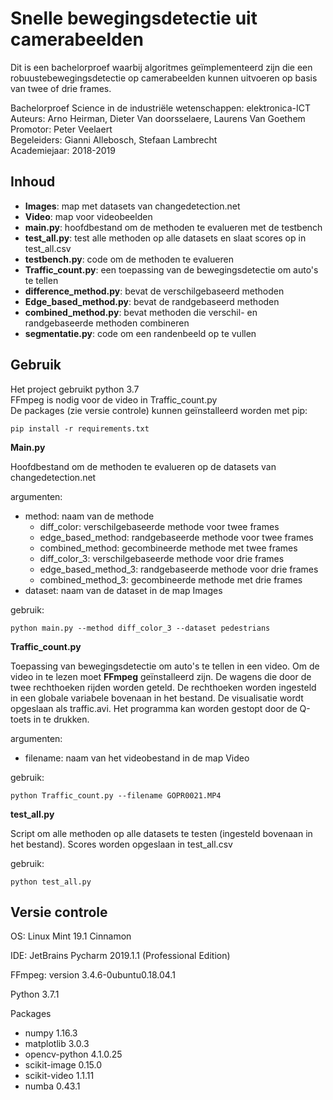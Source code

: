 # Snelle bewegingsdetectie uit camerabeelden
Dit is een bachelorproef waarbij algoritmes geïmplementeerd zijn die een robuustebewegingsdetectie op camerabeelden kunnen uitvoeren op basis van twee of drie frames.


Bachelorproef Science in de industriële wetenschappen: elektronica-ICT \
Auteurs: Arno Heirman, Dieter Van doorsselaere, Laurens Van Goethem \
Promotor: Peter Veelaert \
Begeleiders: Gianni Allebosch, Stefaan Lambrecht \
Academiejaar: 2018-2019

## Inhoud

- **Images**: map met datasets van changedetection.net
- **Video**: map voor videobeelden
- **main.py**: hoofdbestand om de methoden te evalueren met de testbench
- **test_all.py**: test alle methoden op alle datasets en slaat scores op in test_all.csv
- **testbench.py**: code om de methoden te evalueren
- **Traffic_count.py**: een toepassing van de bewegingsdetectie om auto's te tellen
- **difference_method.py**: bevat de verschilgebaseerd methoden
- **Edge_based_method.py**: bevat de randgebaseerd methoden
- **combined_method.py**: bevat methoden die verschil- en randgebaseerde methoden combineren
- **segmentatie.py**: code om een randenbeeld op te vullen

## Gebruik

Het project gebruikt python 3.7 \
FFmpeg is nodig voor de video in Traffic_count.py \
De packages (zie versie controle) kunnen geïnstalleerd worden met pip:

    pip install -r requirements.txt


**Main.py**

Hoofdbestand om de methoden te evalueren op de datasets van changedetection.net

argumenten:
- method: naam van de methode
    - diff_color: verschilgebaseerde methode voor twee frames
    - edge_based_method: randgebaseerde methode voor twee frames
    - combined_method: gecombineerde methode met twee frames
    - diff_color_3: verschilgebaseerde methode voor drie frames
    - edge_based_method_3: randgebaseerde methode voor drie frames
    - combined_method_3: gecombineerde methode met drie frames
- dataset: naam van de dataset in de map Images

gebruik:

    python main.py --method diff_color_3 --dataset pedestrians
    
**Traffic_count.py**
  
  Toepassing van bewegingsdetectie om auto's te tellen in een video.
  Om de video in te lezen moet **FFmpeg** geïnstalleerd zijn.
  De wagens die door de twee rechthoeken rijden worden geteld.
  De rechthoeken worden ingesteld in een globale variabele bovenaan in het bestand.
  De visualisatie wordt opgeslaan als traffic.avi.
  Het programma kan worden gestopt door de Q-toets in te drukken.
  
argumenten:
- filename: naam van het videobestand in de map Video

gebruik:

    python Traffic_count.py --filename GOPR0021.MP4
  
**test_all.py**

Script om alle methoden op alle datasets te testen (ingesteld bovenaan in het bestand). 
Scores worden opgeslaan in test_all.csv

gebruik:

    python test_all.py

## Versie controle

OS: Linux Mint 19.1 Cinnamon

IDE: JetBrains Pycharm 2019.1.1 (Professional Edition)

FFmpeg: version 3.4.6-0ubuntu0.18.04.1

Python 3.7.1

Packages
- numpy 1.16.3
- matplotlib 3.0.3
- opencv-python 4.1.0.25
- scikit-image 0.15.0
- scikit-video 1.1.11
- numba 0.43.1
